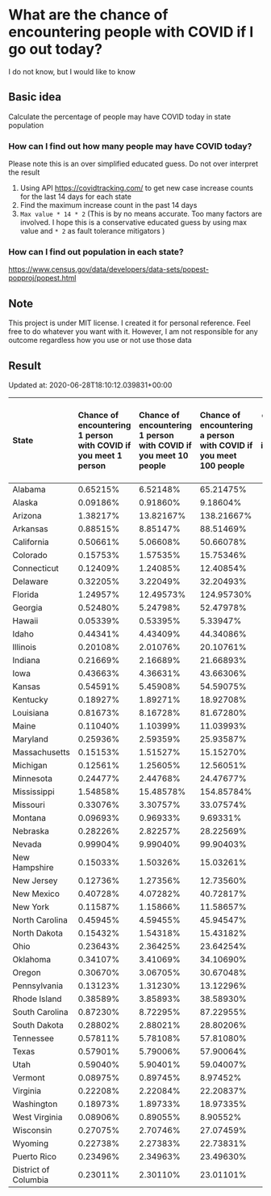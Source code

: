 # What are the chance of encountering people with COVID if I go out today?
I do not know, but I would like to know

## Basic idea
Calculate the percentage of people may have COVID today in state population

### How can I find out how many people may have COVID today?
Please note this is an over simplified educated guess. Do not over interpret the result 
1. Using API https://covidtracking.com/ to get new case increase counts for the last 14 days for each state
2. Find the maximum increase count in the past 14 days
3. `Max value * 14 * 2` (This is by no means accurate. Too many factors are involved. I hope this is a conservative educated guess by using max value and `* 2` as fault tolerance mitigators ) 

### How can I find out population in each state?
https://www.census.gov/data/developers/data-sets/popest-popproj/popest.html

## Note
This project is under MIT license. I created it for personal reference. Feel free to do whatever you want with it. However, I am not responsible for any outcome regardless how you use or not use those data 

## Result

 Updated at: 2020-06-28T18:10:12.039831+00:00

| State                | Chance of encountering 1 person with COVID if you meet 1 person   | Chance of encountering 1 person with COVID if you meet 10 people   | Chance of encountering a person with COVID if you meet 100 people   |   Max count of new case increase in the past 14 days |   Estimated people count with COVID |
|:---------------------|:------------------------------------------------------------------|:-------------------------------------------------------------------|:--------------------------------------------------------------------|-----------------------------------------------------:|------------------------------------:|
| Alabama              | 0.65215%                                                          | 6.52148%                                                           | 65.21475%                                                           |                                                 1142 |                               31976 |
| Alaska               | 0.09186%                                                          | 0.91860%                                                           | 9.18604%                                                            |                                                   24 |                                 672 |
| Arizona              | 1.38217%                                                          | 13.82167%                                                          | 138.21667%                                                          |                                                 3593 |                              100604 |
| Arkansas             | 0.88515%                                                          | 8.85147%                                                           | 88.51469%                                                           |                                                  954 |                               26712 |
| California           | 0.50661%                                                          | 5.06608%                                                           | 50.66078%                                                           |                                                 7149 |                              200172 |
| Colorado             | 0.15753%                                                          | 1.57535%                                                           | 15.75346%                                                           |                                                  324 |                                9072 |
| Connecticut          | 0.12409%                                                          | 1.24085%                                                           | 12.40854%                                                           |                                                  158 |                                4424 |
| Delaware             | 0.32205%                                                          | 3.22049%                                                           | 32.20493%                                                           |                                                  112 |                                3136 |
| Florida              | 1.24957%                                                          | 12.49573%                                                          | 124.95730%                                                          |                                                 9585 |                              268380 |
| Georgia              | 0.52480%                                                          | 5.24798%                                                           | 52.47978%                                                           |                                                 1990 |                               55720 |
| Hawaii               | 0.05339%                                                          | 0.53395%                                                           | 5.33947%                                                            |                                                   27 |                                 756 |
| Idaho                | 0.44341%                                                          | 4.43409%                                                           | 44.34086%                                                           |                                                  283 |                                7924 |
| Illinois             | 0.20108%                                                          | 2.01076%                                                           | 20.10761%                                                           |                                                  910 |                               25480 |
| Indiana              | 0.21669%                                                          | 2.16689%                                                           | 21.66893%                                                           |                                                  521 |                               14588 |
| Iowa                 | 0.43663%                                                          | 4.36631%                                                           | 43.66306%                                                           |                                                  492 |                               13776 |
| Kansas               | 0.54591%                                                          | 5.45908%                                                           | 54.59075%                                                           |                                                  568 |                               15904 |
| Kentucky             | 0.18927%                                                          | 1.89271%                                                           | 18.92708%                                                           |                                                  302 |                                8456 |
| Louisiana            | 0.81673%                                                          | 8.16728%                                                           | 81.67280%                                                           |                                                 1356 |                               37968 |
| Maine                | 0.11040%                                                          | 1.10399%                                                           | 11.03993%                                                           |                                                   53 |                                1484 |
| Maryland             | 0.25936%                                                          | 2.59359%                                                           | 25.93587%                                                           |                                                  560 |                               15680 |
| Massachusetts        | 0.15153%                                                          | 1.51527%                                                           | 15.15270%                                                           |                                                  373 |                               10444 |
| Michigan             | 0.12561%                                                          | 1.25605%                                                           | 12.56051%                                                           |                                                  448 |                               12544 |
| Minnesota            | 0.24477%                                                          | 2.44768%                                                           | 24.47677%                                                           |                                                  493 |                               13804 |
| Mississippi          | 1.54858%                                                          | 15.48578%                                                          | 154.85784%                                                          |                                                 1646 |                               46088 |
| Missouri             | 0.33076%                                                          | 3.30757%                                                           | 33.07574%                                                           |                                                  725 |                               20300 |
| Montana              | 0.09693%                                                          | 0.96933%                                                           | 9.69331%                                                            |                                                   37 |                                1036 |
| Nebraska             | 0.28226%                                                          | 2.82257%                                                           | 28.22569%                                                           |                                                  195 |                                5460 |
| Nevada               | 0.99904%                                                          | 9.99040%                                                           | 99.90403%                                                           |                                                 1099 |                               30772 |
| New Hampshire        | 0.15033%                                                          | 1.50326%                                                           | 15.03261%                                                           |                                                   73 |                                2044 |
| New Jersey           | 0.12736%                                                          | 1.27356%                                                           | 12.73560%                                                           |                                                  404 |                               11312 |
| New Mexico           | 0.40728%                                                          | 4.07282%                                                           | 40.72817%                                                           |                                                  305 |                                8540 |
| New York             | 0.11587%                                                          | 1.15866%                                                           | 11.58657%                                                           |                                                  805 |                               22540 |
| North Carolina       | 0.45945%                                                          | 4.59455%                                                           | 45.94547%                                                           |                                                 1721 |                               48188 |
| North Dakota         | 0.15432%                                                          | 1.54318%                                                           | 15.43182%                                                           |                                                   42 |                                1176 |
| Ohio                 | 0.23643%                                                          | 2.36425%                                                           | 23.64254%                                                           |                                                  987 |                               27636 |
| Oklahoma             | 0.34107%                                                          | 3.41069%                                                           | 34.10690%                                                           |                                                  482 |                               13496 |
| Oregon               | 0.30670%                                                          | 3.06705%                                                           | 30.67048%                                                           |                                                  462 |                               12936 |
| Pennsylvania         | 0.13123%                                                          | 1.31230%                                                           | 13.12296%                                                           |                                                  600 |                               16800 |
| Rhode Island         | 0.38589%                                                          | 3.85893%                                                           | 38.58930%                                                           |                                                  146 |                                4088 |
| South Carolina       | 0.87230%                                                          | 8.72295%                                                           | 87.22955%                                                           |                                                 1604 |                               44912 |
| South Dakota         | 0.28802%                                                          | 2.88021%                                                           | 28.80206%                                                           |                                                   91 |                                2548 |
| Tennessee            | 0.57811%                                                          | 5.78108%                                                           | 57.81080%                                                           |                                                 1410 |                               39480 |
| Texas                | 0.57901%                                                          | 5.79006%                                                           | 57.90064%                                                           |                                                 5996 |                              167888 |
| Utah                 | 0.59040%                                                          | 5.90401%                                                           | 59.04007%                                                           |                                                  676 |                               18928 |
| Vermont              | 0.08975%                                                          | 0.89745%                                                           | 8.97452%                                                            |                                                   20 |                                 560 |
| Virginia             | 0.22208%                                                          | 2.22084%                                                           | 22.20837%                                                           |                                                  677 |                               18956 |
| Washington           | 0.18973%                                                          | 1.89733%                                                           | 18.97335%                                                           |                                                  516 |                               14448 |
| West Virginia        | 0.08906%                                                          | 0.89055%                                                           | 8.90552%                                                            |                                                   57 |                                1596 |
| Wisconsin            | 0.27075%                                                          | 2.70746%                                                           | 27.07459%                                                           |                                                  563 |                               15764 |
| Wyoming              | 0.22738%                                                          | 2.27383%                                                           | 22.73831%                                                           |                                                   47 |                                1316 |
| Puerto Rico          | 0.23496%                                                          | 2.34963%                                                           | 23.49630%                                                           |                                                  268 |                                7504 |
| District of Columbia | 0.23011%                                                          | 2.30110%                                                           | 23.01101%                                                           |                                                   58 |                                1624 |